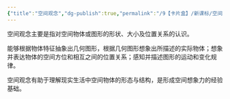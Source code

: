 ```yaml
---
{"title":"空间观念","dg-publish":true,"permalink":"/9【卡片盒】/新课标/空间观念/","dgPassFrontmatter":true,"noteIcon":""}
---
```



空间观念主要是指对空间物体或图形的形状、大小及位置关系的认识。

能够根据物体特征抽象出几何图形，根据几何图形想象出所描述的实际物体；想象并表达物体的空间方位和相互之间的位置关系；感知并描述图形的运动和变化规律。

空间观念有助于理解现实生活中空间物体的形态与结构，是形成空间想象力的经验基础。